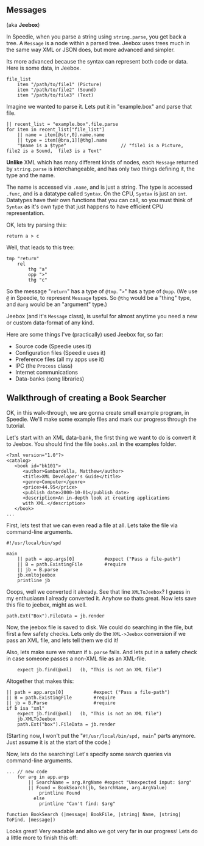 ## Messages
(aka **Jeebox**)

In Speedie, when you parse a string using `string.parse`, you get back a tree. A `Message` is a node within a parsed tree. Jeebox uses trees much in the same way XML or JSON does, but more advanced and simpler.

Its more advanced because the syntax can represent both code or data. Here is some data, in Jeebox.

    file_list
        item "/path/to/file1" (Picture)
        item "/path/to/file2" (Sound)
        item "/path/to/file3" (Text)
        
Imagine we wanted to parse it. Lets put it in "example.box" and parse that file.

    || recent_list = "example.box".file.parse
    for item in recent_list["file_list"]
        || name = item[@str,0].name.name
        || type = item[@bra,1][@thg].name
        "$name is a $type"                    // "file1 is a Picture,  file2 is a Sound,  file3 is a Text"
    
**Unlike** XML which has many different kinds of nodes, each `Message` returned by `string.parse` is interchangeable, and has only two things defining it, the type and the name.

The name is accessed via `.name`, and is just a string. The type is accessed `.func`, and is a datatype called `Syntax`. On the CPU, `Syntax` is just an `int`. Datatypes have their own functions that you can call, so you must think of `Syntax` as it's own type that just happens to have efficient CPU representation.

OK, lets try parsing this:

    return a > c

Well, that leads to this tree:

    tmp "return"
        rel 
            thg "a"
            opp ">"
            thg "c"

So the message "`return`" has a type of `@tmp`. "`>`" has a type of `@opp`. (We use `@` in Speedie, to represent `Message` types. So `@thg` would be a "thing" type, and `@arg` would be an "argument" type.)

Jeebox (and it's `Message` class), is useful for almost anytime you need a new or custom data-format of any kind.

Here are some things I've (practically) used Jeebox for, so far:

* Source code (Speedie uses it)
* Configuration files (Speedie uses it)
* Preference files (all my apps use it)
* IPC (the `Process` class)
* Internet communications
* Data-banks (song libraries)

## Walkthrough of creating a Book Searcher

OK, in this walk-through, we are gonna create small example program, in Speedie. We'll make some example files and mark our progress through the tutorial.

Let's start with an XML data-bank, the first thing we want to do is convert it to Jeebox. You should find the file `books.xml` in the examples folder.

    <?xml version="1.0"?>
    <catalog>
       <book id="bk101">
          <author>Gambardella, Matthew</author>
          <title>XML Developer's Guide</title>
          <genre>Computer</genre>
          <price>44.95</price>
          <publish_date>2000-10-01</publish_date>
          <description>An in-depth look at creating applications 
          with XML.</description>
       </book>
    ...

First, lets test that we can even read a file at all. Lets take the file via command-line arguments.

    #!/usr/local/bin/spd
    
    main 
    	|| path = app.args[0]			#expect ("Pass a file-path")
    	|| B = path.ExistingFile		#require
    	|| jb = B.parse
    	jb.xmltojeebox
    	printline jb

Ooops, well we converted it already. See that line `XMLToJeebox`? I guess in my enthusiasm I already converted it. Anyhow so thats great. Now lets save this file to jeebox, might as well.

    path.Ext("Box").FileData = jb.render

Now, the jeebox file is saved to disk. We could do searching in the file, but first a few safety checks. Lets only do the `XML->Jeebox` conversion if we pass an XML file, and lets tell them we did it!

Also, lets make sure we return if `b.parse` fails. And lets put in a safety check in case someone passes a non-XML file as an XML-file.

		expect jb.find(@xml)   (b, "This is not an XML file")

Altogether that makes this:

	|| path = app.args[0]			#expect ("Pass a file-path")
	|| B = path.ExistingFile		#require
	|| jb = B.Parse					#require
	if b isa "xml"
		expect jb.find(@xml)   (b, "This is not an XML file")
		jb.XMLToJeebox
		path.Ext("box").FileData = jb.render

(Starting now, I won't put the "`#!/usr/local/bin/spd, main`" parts anymore. Just assume it is  at the start of the code.) 

Now, lets do the searching! Let's specify some search queries via command-line arguments. 
    
    ... // new code
    	for arg in app.args
    		|| SearchName = arg.ArgName #expect "Unexpected input: $arg"
    		|| Found = BookSearch(jb, SearchName, arg.ArgValue)
    			printline Found
    		  else
    			printline "Can't find: $arg"
		
    function BookSearch (|message| BookFile, |string| Name, |string| ToFind, |message|)

Looks great! Very readable and also we got very far in our progress! Lets do a little more to finish this off: